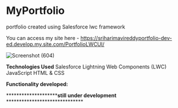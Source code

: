 # MyPortfolio
portfolio created using Salesforce lwc framework

You can access my site here - https://sriharimavireddyportfolio-dev-ed.develop.my.site.com/PortfolioLWCUI/

![Screenshot (604)](https://github.com/user-attachments/assets/e5427acc-6524-4710-872e-06b1c5b15dbb)


**Technologies Used**
Salesforce Lightning Web Components (LWC)
JavaScript
HTML & CSS

**Functionality developed:**



**********************still under development** ******************************
